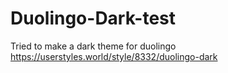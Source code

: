 # Duolingo-Dark-test
Tried to make a dark theme for duolingo
https://userstyles.world/style/8332/duolingo-dark
